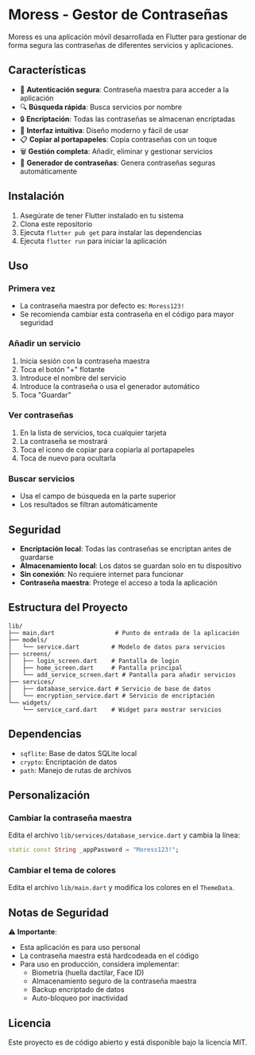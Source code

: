 # Moress - Gestor de Contraseñas

Moress es una aplicación móvil desarrollada en Flutter para gestionar de forma segura las contraseñas de diferentes servicios y aplicaciones.

## Características

- 🔐 **Autenticación segura**: Contraseña maestra para acceder a la aplicación
- 🔍 **Búsqueda rápida**: Busca servicios por nombre
- 🔒 **Encriptación**: Todas las contraseñas se almacenan encriptadas
- 📱 **Interfaz intuitiva**: Diseño moderno y fácil de usar
- 📋 **Copiar al portapapeles**: Copia contraseñas con un toque
- 🗑️ **Gestión completa**: Añadir, eliminar y gestionar servicios
- 🔄 **Generador de contraseñas**: Genera contraseñas seguras automáticamente

## Instalación

1. Asegúrate de tener Flutter instalado en tu sistema
2. Clona este repositorio
3. Ejecuta `flutter pub get` para instalar las dependencias
4. Ejecuta `flutter run` para iniciar la aplicación

## Uso

### Primera vez
- La contraseña maestra por defecto es: `Moress123!`
- Se recomienda cambiar esta contraseña en el código para mayor seguridad

### Añadir un servicio
1. Inicia sesión con la contraseña maestra
2. Toca el botón "+" flotante
3. Introduce el nombre del servicio
4. Introduce la contraseña o usa el generador automático
5. Toca "Guardar"

### Ver contraseñas
1. En la lista de servicios, toca cualquier tarjeta
2. La contraseña se mostrará
3. Toca el icono de copiar para copiarla al portapapeles
4. Toca de nuevo para ocultarla

### Buscar servicios
- Usa el campo de búsqueda en la parte superior
- Los resultados se filtran automáticamente

## Seguridad

- **Encriptación local**: Todas las contraseñas se encriptan antes de guardarse
- **Almacenamiento local**: Los datos se guardan solo en tu dispositivo
- **Sin conexión**: No requiere internet para funcionar
- **Contraseña maestra**: Protege el acceso a toda la aplicación

## Estructura del Proyecto

```
lib/
├── main.dart                 # Punto de entrada de la aplicación
├── models/
│   └── service.dart         # Modelo de datos para servicios
├── screens/
│   ├── login_screen.dart    # Pantalla de login
│   ├── home_screen.dart     # Pantalla principal
│   └── add_service_screen.dart # Pantalla para añadir servicios
├── services/
│   ├── database_service.dart # Servicio de base de datos
│   └── encryption_service.dart # Servicio de encriptación
└── widgets/
    └── service_card.dart    # Widget para mostrar servicios
```

## Dependencias

- `sqflite`: Base de datos SQLite local
- `crypto`: Encriptación de datos
- `path`: Manejo de rutas de archivos

## Personalización

### Cambiar la contraseña maestra
Edita el archivo `lib/services/database_service.dart` y cambia la línea:
```dart
static const String _appPassword = "Moress123!";
```

### Cambiar el tema de colores
Edita el archivo `lib/main.dart` y modifica los colores en el `ThemeData`.

## Notas de Seguridad

⚠️ **Importante**: 
- Esta aplicación es para uso personal
- La contraseña maestra está hardcodeada en el código
- Para uso en producción, considera implementar:
  - Biometría (huella dactilar, Face ID)
  - Almacenamiento seguro de la contraseña maestra
  - Backup encriptado de datos
  - Auto-bloqueo por inactividad

## Licencia

Este proyecto es de código abierto y está disponible bajo la licencia MIT.
